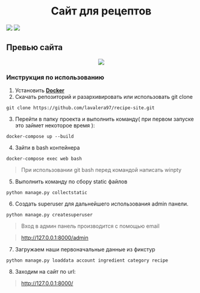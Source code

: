 <h1 align="center">Сайт для рецептов</h1>
<img src="https://img.shields.io/github/languages/top/lavalera97/recipe-site">
<img src="https://img.shields.io/tokei/lines/github.com/lavalera97/recipe-site">

## Превью сайта
<p align="center">
<img src="https://media.giphy.com/media/L568DgyPMyLyFwMLeq/giphy.gif" style="border-radius: 2%"></p>

### Инструкция по использованию
1. Установить <strong> [Docker](https://www.docker.com/) </strong>
2. Скачать репозиторий и разархивировать или использовать git clone
```
git clone https://github.com/lavalera97/recipe-site.git
```
3. Перейти в папку проекта и выполнить команду( при первом запуске это займет некоторое время ):
```
docker-compose up --build
```
4. Зайти в bash контейнера
```
docker-compose exec web bash
```
> При использовании git bash перед командой написать winpty

5. Выполнить команду по сбору static файлов
```
python manage.py collectstatic
```

6. Создать superuser для дальнейшего использования admin панели.
```
python manage.py createsuperuser
```
> Вход в админ панель производится с помощью email 

> http://127.0.0.1:8000/admin

7. Загружаем наши первоначальные данные из фикстур
```
python manage.py loaddata account ingredient category recipe
```

8. Заходим на сайт по url:
> http://127.0.0.1:8000/


